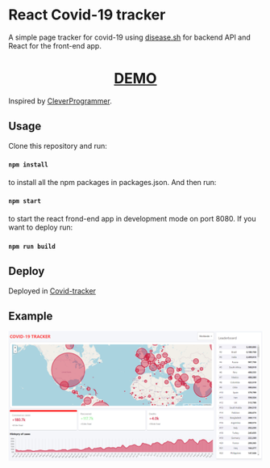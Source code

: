 # React Covid-19 tracker

A simple page tracker for covid-19 using [disease.sh](https://disease.sh) for backend API
and React for the front-end app.

<div align="center">
  <h1><a href="http://kangelopoulos.ddns.net:8080/covid19"> DEMO </a></h1>
</div>

Inspired by [CleverProgrammer](https://www.youtube.com/watch?v=cF3pIMJUZxM).

## Usage

Clone this repository and run:

#### `npm install`

to install all the npm packages in packages.json. And then run:

#### `npm start`

to start the react frond-end app in development mode on port 8080.
If you want to deploy run:

#### `npm run build`

## Deploy

Deployed in [Covid-tracker](http://piserver.ddns.net:8080/react-covid-track)

## Example

<p align="center">
    <img src="example.png"/> 
</p>
